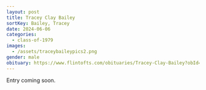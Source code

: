 ```yaml
---
layout: post
title: Tracey Clay Bailey
sortKey: Bailey, Tracey
date: 2024-06-06
categories:
  - class-of-1979
images:
  - /assets/traceybaileypics2.png
gender: male
obituary: https://www.flintofts.com/obituaries/Tracey-Clay-Bailey?obId=31809991
---
```

E﻿ntry coming soon.